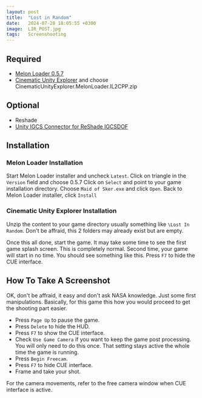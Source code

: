 ```yaml
---
layout: post
title:  "Lost in Random"
date:   2024-07-28 18:05:55 +0300
image:  LIR_POST.jpg
tags:   Screenshooting
---
```


## Required
* [Melon Loader 0.5.7](https://github.com/HerpDerpinstine/MelonLoader/releases/latest/download/MelonLoader.Installer.exe)
* [Cinematic Unity Explorer](https://github.com/originalnicodr/CinematicUnityExplorer/releases) and choose CinematicUnityExplorer.MelonLoader.IL2CPP.zip

## Optional
* Reshade
* [Unity IGCS Connector for ReShade IGCSDOF](https://github.com/originalnicodr/CinematicUnityExplorer/releases) 

## Installation

### Melon Loader Installation
Start Melon Loader installer and uncheck `Latest`. Click on triangle in the `Version` field and choose 0.5.7
Click on `Select` and point to your game installation directory. Choose `Maid of Sker.exe` and click `Open`.
Back to Melon Loader installer, click `Install`

### Cinematic Unity Explorer Installation
Unzip the content to your game directory usually something like `\Lost In Random`.
Don't be affraid, this 2 folders may already exist but are empty. 

Once this all done, start the game. It may take some time to see the first game splash screen. This is completely normal.
Second time, your game will start in no time. You should see something like this. Press `F7` to hide the CUE interface.

## How To Take A Screenshot

OK, don't be affraid, it easy and don't ask NASA knowledge. Just some first manipulations.
Basically, for this game this how you would proceed to get the shooting part easier.

* Press `Page Up` to pause the game.
* Press `Delete` to hide the HUD.
* Press `F7` to show the CUE interface.
* Check `Use Game Camera` if you want to keep the game post processing. You will only need to do this once. That setting stays active the whole time the game is running.
* Press `Begin Freecam`. 
* Press `F7` to hide CUE interface.
* Frame and take your shot.
  
For the camera movements, refer to the free camera window when CUE interface is active. 




